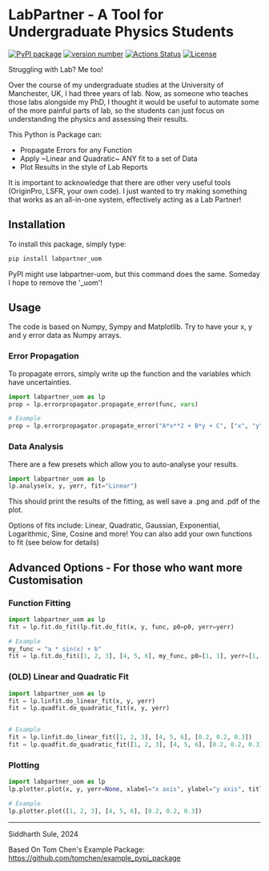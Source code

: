 # LabPartner - A Tool for Undergraduate Physics Students

[![PyPI package](https://img.shields.io/badge/pip%20install-labpartner_uom-brightgreen)](https://pypi.org/project/labpartner_uom/) [![version number](https://img.shields.io/pypi/v/labpartner_uom?color=green&label=version)](https://github.com/SiddharthSule/labpartner_uom/releases) [![Actions Status](https://github.com/SiddharthSule/labpartner_uom/workflows/Test/badge.svg)](https://github.com/SiddharthSule/labpartner_uom/actions) [![License](https://img.shields.io/github/license/SiddharthSule/labpartner_uom)](https://github.com/SiddharthSule/labpartner_uom/blob/main/LICENSE)

Struggling with Lab? Me too!

Over the course of my undergraduate studies at the University of Manchester, UK, I had three years of lab. Now, as someone who teaches those labs alongside my PhD, I thought it would be useful to automate some of the more painful parts of lab, so the students can just focus on understanding the physics and assessing their results.

This Python is Package can:
- Propagate Errors for any Function
- Apply ~Linear and Quadratic~ ANY fit to a set of Data
- Plot Results in the style of Lab Reports

It is important to acknowledge that there are other very useful tools (OriginPro, LSFR, your own code). I just wanted to try making something that works as an all-in-one system, effectively acting as a Lab Partner!

## Installation

To install this package, simply type:

```bash
pip install labpartner_uom
```
PyPI might use labpartner-uom, but this command does the same. Someday I hope to remove the '_uom'!

## Usage

The code is based on Numpy, Sympy and Matplotlib. Try to have your x, y and y error data as Numpy arrays.

### Error Propagation

To propagate errors, simply write up the function and the variables which have uncertainties.

```python
import labpartner_uom as lp
prop = lp.errorpropagator.propagate_error(func, vars)

# Example
prop = lp.errorpropagator.propagate_error("A*x**2 + B*y + C", ["x", "y"])
```

### Data Analysis

There are a few presets which allow you to auto-analyse your results.

```python
import labpartner_uom as lp
lp.analyse(x, y, yerr, fit="Linear")
```

This should print the results of the fitting, as well save a .png and .pdf of the plot.

Options of fits include: Linear, Quadratic, Gaussian, Exponential, Logarithmic, Sine, Cosine and more! You can also add your own functions to fit (see below for details)

## Advanced Options - For those who want more Customisation

### Function Fitting

```python
import labpartner_uom as lp
fit = lp.fit.do_fit(lp.fit.do_fit(x, y, func, p0=p0, yerr=yerr)

# Example
my_func = "a * sin(x) + b"
fit = lp.fit.do_fit([1, 2, 3], [4, 5, 6], my_func, p0=[1, 1], yerr=[1, 1, 1])
```

### (OLD) Linear and Quadratic Fit

```python
import labpartner_uom as lp
fit = lp.linfit.do_linear_fit(x, y, yerr)
fit = lp.quadfit.do_quadratic_fit(x, y, yerr)


# Example
fit = lp.linfit.do_linear_fit([1, 2, 3], [4, 5, 6], [0.2, 0.2, 0.3])
fit = lp.quadfit.do_quadratic_fit([1, 2, 3], [4, 5, 6], [0.2, 0.2, 0.3])
```

### Plotting

```python
import labpartner_uom as lp
lp.plotter.plot(x, y, yerr=None, xlabel="x axis", ylabel="y axis", title=None, label="data", fit_type=None, figsize=(4, 3))

# Example
lp.plotter.plot([1, 2, 3], [4, 5, 6], [0.2, 0.2, 0.3])
```

---
Siddharth Sule, 2024

Based On Tom Chen's Example Package: https://github.com/tomchen/example_pypi_package
